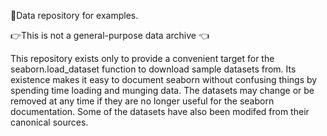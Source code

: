 🤌Data repository for <a href="seaborn"></a> examples.

👉This is not a general-purpose data archive 👈

This repository exists only to provide a convenient target for the seaborn.load_dataset function to download sample datasets from. Its existence makes it easy to document seaborn without confusing things by spending time loading and munging data. The datasets may change or be removed at any time if they are no longer useful for the seaborn documentation. Some of the datasets have also been modifed from their canonical sources.

